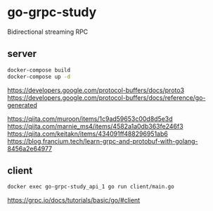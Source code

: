 # go-grpc-study

Bidirectional streaming RPC

## server

```sh
docker-compose build
docker-compose up -d
```

https://developers.google.com/protocol-buffers/docs/proto3  
https://developers.google.com/protocol-buffers/docs/reference/go-generated  

https://qiita.com/muroon/items/1c9ad59653c00d8d5e3d  
https://qiita.com/marnie_ms4/items/4582a1a0db363fe246f3  
https://qiita.com/keitakn/items/434091ff488296951ab6  
https://blog.francium.tech/learn-grpc-and-protobuf-with-golang-8456a2e64977

## client

```sh
docker exec go-grpc-study_api_1 go run client/main.go
```

https://grpc.io/docs/tutorials/basic/go/#client
